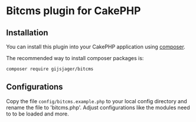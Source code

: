 # Bitcms plugin for CakePHP

## Installation

You can install this plugin into your CakePHP application using [composer](https://getcomposer.org).

The recommended way to install composer packages is:

```
composer require gijsjager/bitcms
```

## Configurations

Copy the file `config/bitcms.example.php` to your local config directory and rename the file to 'bitcms.php'.
Adjust configurations like the modules need to to be loaded and more.
